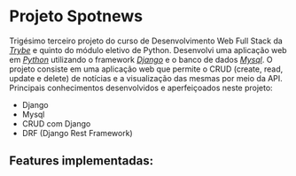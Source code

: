 # Projeto Spotnews #

Trigésimo terceiro projeto do curso de Desenvolvimento Web Full Stack da [_Trybe_](https://www.betrybe.com/) e quinto do módulo eletivo de Python. Desenvolvi uma aplicação web em [_Python_](https://www.python.org/) utilizando o framework [_Django_](https://www.djangoproject.com/) e o banco de dados [_Mysql_](https://www.mysql.com/). O projeto consiste em uma aplicação web que permite o CRUD (create, read, update e delete) de notícias e a visualização das mesmas por meio da API. Principais conhecimentos desenvolvidos e aperfeiçoados neste projeto:
 
 - Django
 - Mysql
 - CRUD com Django
 - DRF (Django Rest Framework)

 ## Features implementadas: ##

